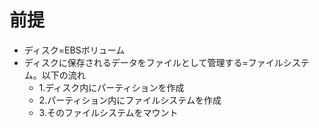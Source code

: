 
# 前提
- ディスク=EBSボリューム
- ディスクに保存されるデータをファイルとして管理する=ファイルシステム。以下の流れ
  - 1.ディスク内にパーティションを作成
  - 2.パーティション内にファイルシステムを作成
  - 3.そのファイルシステムをマウント


  
  
